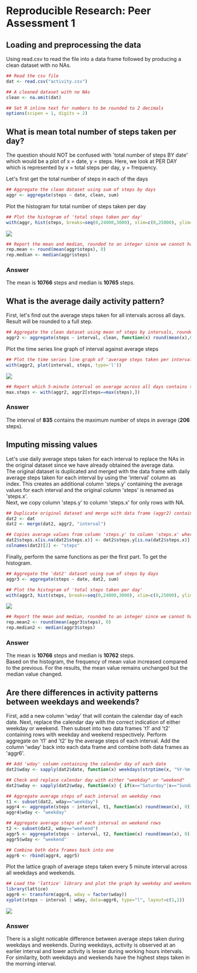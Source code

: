 # Reproducible Research: Peer Assessment 1

## Loading and preprocessing the data
Using read.csv to read the file into a data frame followed by producing a clean dataset with no NAs.

```r
## Read the csv file
dat <- read.csv("activity.csv")

## A cleaned dataset with no NAs
clean <- na.omit(dat)

## Set R inline text for numbers to be rounded to 2 decimals
options(scipen = 1, digits = 2)
```

## What is mean total number of steps taken per day?
The question should NOT be confused with 'total number of steps BY date' which would be a plot of x = date, y = steps. Here, we look at PER DAY which is represented by x = total steps per day, y = frequency.

Let's first get the total number of steps in each of the days

```r
## Aggregate the clean dataset using sum of steps by days
aggr <- aggregate(steps ~ date, clean, sum)
```

Plot the histogram for total number of steps taken per day

```r
## Plot the histogram of 'total steps taken per day'
with(aggr, hist(steps, breaks=seq(0,24000,3000), xlim=c(0,25000), ylim=c(0,20), main="Total steps taken per day"))
```

![](figure/unnamed-chunk-3-1.png) 

```r
## Report the mean and median, rounded to an integer since we cannot have fraction of a step.
rep.mean <- round(mean(aggr$steps), 0)
rep.median <- median(aggr$steps)
```
### Answer  
The mean is **10766** steps and median is **10765** steps.

## What is the average daily activity pattern?
First, let's find out the average steps taken for all intervals across all days. Result will be rounded to a full step.

```r
## Aggregate the clean dataset using mean of steps by intervals, rounded to an integer since we cannot have fraction of a step.
aggr2 <- aggregate(steps ~ interval, clean, function(x) round(mean(x),0))
```

Plot the time series line graph of interval against average steps

```r
## Plot the time series line graph of 'average steps taken per interval'
with(aggr2, plot(interval, steps, type='l'))
```

![](figure/unnamed-chunk-5-1.png) 

```r
## Report which 5-minute interval on average across all days contains the maximum number of steps
max.steps <- with(aggr2, aggr2[steps==max(steps),])
```
### Answer  
The interval of **835** contains the maximum number of steps in average (**206** steps).

## Imputing missing values
Let's use daily average steps taken for each interval to replace the NAs in the original dataset since we have already obtained the average data.  
The original dataset is duplicated and merged with the data frame with daily average steps taken for each interval by using the 'interval' column as index. This creates an additional column 'steps.y' containing the average values for each interval and the original column 'steps' is renamed as 'steps.x'.  
Next, we copy column 'steps.y' to column 'steps.x' for only rows with NA.

```r
## Duplicate original dataset and merge with data frame (aggr2) containing daily average steps taken for each interval
dat2 <- dat
dat2 <- merge(dat2, aggr2, "interval")

## Copies average values from column 'steps.y' to column 'steps.x' where the row is NA. Renames column 'steps.x' back to 'steps'
dat2$steps.x[is.na(dat2$steps.x)] <- dat2$steps.y[is.na(dat2$steps.x)]
colnames(dat2)[2] <- "steps"
```
Finally, perform the same functions as per the first part. To get the histogram.

```r
## Aggregate the 'dat2' dataset using sum of steps by days
aggr3 <- aggregate(steps ~ date, dat2, sum)

## Plot the histogram of 'total steps taken per day'
with(aggr3, hist(steps, breaks=seq(0,24000,3000), xlim=c(0,25000), ylim=c(0,25), main="Total steps taken per day"))
```

![](figure/unnamed-chunk-7-1.png) 

```r
## Report the mean and median, rounded to an integer since we cannot have fraction of a step.
rep.mean2 <- round(mean(aggr3$steps), 0)
rep.median2 <- median(aggr3$steps)
```
### Answer  
The mean is **10766** steps and median is **10762** steps.  
Based on the histogram, the frequency of mean value increased compared to the previous. For the results, the mean value remains unchanged but the median value changed. 

## Are there differences in activity patterns between weekdays and weekends?
First, add a new column 'wday' that will contain the calendar day of each date. Next, replace the calendar day with the correct indication of either weekday or weekend. Then subset into two data frames 't1' and 't2' containing rows with weekday and weekend respectively. Perform aggregate on 't1' and 't2' by the average steps of each interval. Add the column 'wday' back into each data frame and combine both data frames as 'aggr6'.

```r
## Add 'wday' column containing the calendar day of each date
dat2$wday <- sapply(dat2$date, function(x) weekdays(strptime(x, "%Y-%m-%d")))

## Check and replace calendar day with either "weekday" or "weekend"
dat2$wday <- sapply(dat2$wday, function(x) { if(x=="Saturday"|x=="Sunday") x <- "weekend" else x <- "weekday" })

## Aggregate average steps of each interval on weekday rows
t1 <- subset(dat2, wday=="weekday")
aggr4 <- aggregate(steps ~ interval, t1, function(x) round(mean(x), 0))
aggr4$wday <- "weekday"

## Aggregate average steps of each interval on weekend rows
t2 <- subset(dat2, wday=="weekend")
aggr5 <- aggregate(steps ~ interval, t2, function(x) round(mean(x), 0))
aggr5$wday <- "weekend"

## Combine both data frames back into one
aggr6 <- rbind(aggr4, aggr5)
```
Plot the lattice graph of average steps taken every 5 minute interval across all weekdays and weekends.

```r
## Load the 'lattice' library and plot the graph by weekday and weekend
library(lattice)
aggr6 <- transform(aggr6, wday = factor(wday))
xyplot(steps ~ interval | wday, data=aggr6, type="l", layout=c(1,2))
```

![](figure/unnamed-chunk-9-1.png) 

### Answer  
There is a slight noticable difference between average steps taken during weekdays and weekends. During weekdays, activity is observed at an earlier interval and lower activity is lesser during working hours intervals. For similarity, both weekdays and weekends have the highest steps taken in the morning interval.

